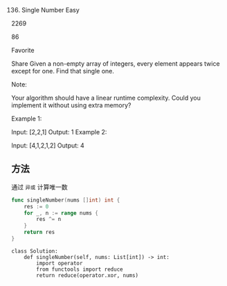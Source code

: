 136. Single Number
Easy

2269

86

Favorite

Share
Given a non-empty array of integers, every element appears twice except for one. Find that single one.

Note:

Your algorithm should have a linear runtime complexity. Could you implement it without using extra memory?

Example 1:

Input: [2,2,1]
Output: 1
Example 2:

Input: [4,1,2,1,2]
Output: 4


## 方法
通过 `异或` 计算唯一数

```go
func singleNumber(nums []int) int {
    res := 0
    for _, n := range nums {
        res ^= n
    }
    return res
}
```

```python3
class Solution:
    def singleNumber(self, nums: List[int]) -> int:
        import operator
        from functools import reduce
        return reduce(operator.xor, nums)
```
